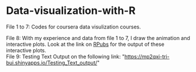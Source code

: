 # Data-visualization-with-R  
File 1 to 7: Codes for coursera data visulization courses.  

File 8: With my experience and data from file 1 to 7, I draw the animation and interactive plots. Look at the link on <a href="https://rpubs.com/minhtri/896203" target="_blank">RPubs</a> for the output of these interactive plots.  
File 9: Testing Text Output on the following link: "https://mp2qxi-tri-bui.shinyapps.io/Testing_Text_output/"
